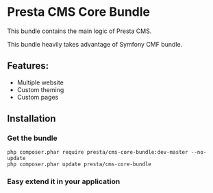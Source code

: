 # Presta CMS Core Bundle

This bundle contains the main logic of Presta CMS.

This bundle heavily takes advantage of Symfony CMF bundle.

## Features:

* Multiple website
* Custom theming
* Custom pages

## Installation

### Get the bundle

    php composer.phar require presta/cms-core-bundle:dev-master --no-update
    php composer.phar update presta/cms-core-bundle

### Easy extend it in your application

